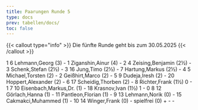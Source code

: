```yaml
---
title: Paarungen Runde 5
type: docs
prev: tabellen/docs/
toc: false
---
```



{{< callout type="info" >}}
 Die fünfte Runde geht bis zum 30.05.2025
{{< /callout >}}

<runde>
1	6	Lehmann,Georg		(3)	-	1	Ziganshin,Ainur		(4)		-		 
2	4	Zeising,Benjamin		(2½)	-	3	Schenk,Stefan		(2½)		-		 
3	16	Jung,Timo		(2½)	-	7	Hartung,Markus		(2½)		-		 
4	5	Michael,Torsten		(2)	-	2	Geißhirt,Marco		(2)		-		 
5	9	Dudeja,Iresh		(2)	-	20	Hoppert,Alexander		(2)		-		 
6	17	Scheidig,Thorben		(2)	-	8	Richter,Frank		(1½)	0	-	1	 
7	10	Eisenbach,Markus,Dr.		(1)	-	18	Krasnov,Ivan		(1½)	1	-	0	 
8	12	Görlach,Hanna		(1)	-	11	Pantleon,Florian		(1)		-		 
9	13	Lehmann,Norik		(0)	-	15	Cakmakci,Muhammed		(1)		-		 
10	14	Winger,Frank		(0)	-		spielfrei		(0)	+	-	-	 
</runde>